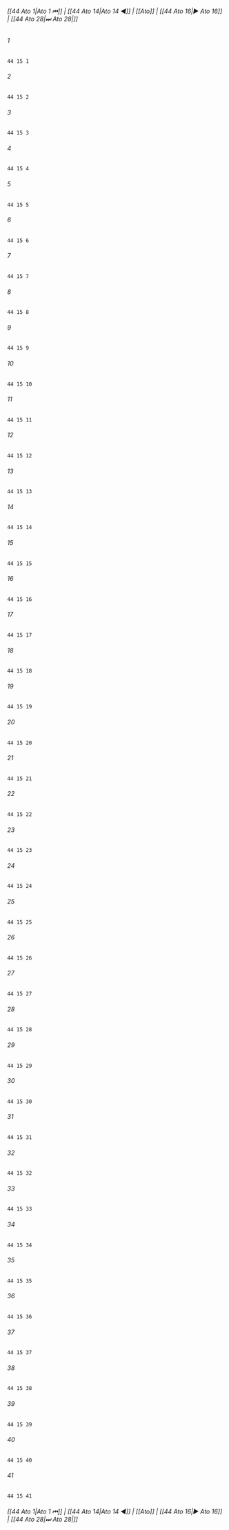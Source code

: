
###### [[44 Ato 1|Ato 1 ⏮]] | [[44 Ato 14|Ato 14 ◀]] | [[Ato]] | [[44 Ato 16|▶ Ato 16]] | [[44 Ato 28|⏭ Ato 28|]]

###### 1
``` verse
44 15 1 
```
###### 2
``` verse
44 15 2 
```
###### 3
``` verse
44 15 3 
```
###### 4
``` verse
44 15 4 
```
###### 5
``` verse
44 15 5 
```
###### 6
``` verse
44 15 6 
```
###### 7
``` verse
44 15 7 
```
###### 8
``` verse
44 15 8 
```
###### 9
``` verse
44 15 9 
```
###### 10
``` verse
44 15 10 
```
###### 11
``` verse
44 15 11 
```
###### 12
``` verse
44 15 12 
```
###### 13
``` verse
44 15 13 
```
###### 14
``` verse
44 15 14 
```
###### 15
``` verse
44 15 15 
```
###### 16
``` verse
44 15 16 
```
###### 17
``` verse
44 15 17 
```
###### 18
``` verse
44 15 18 
```
###### 19
``` verse
44 15 19 
```
###### 20
``` verse
44 15 20 
```
###### 21
``` verse
44 15 21 
```
###### 22
``` verse
44 15 22 
```
###### 23
``` verse
44 15 23 
```
###### 24
``` verse
44 15 24 
```
###### 25
``` verse
44 15 25 
```
###### 26
``` verse
44 15 26 
```
###### 27
``` verse
44 15 27 
```
###### 28
``` verse
44 15 28 
```
###### 29
``` verse
44 15 29 
```
###### 30
``` verse
44 15 30 
```
###### 31
``` verse
44 15 31 
```
###### 32
``` verse
44 15 32 
```
###### 33
``` verse
44 15 33 
```
###### 34
``` verse
44 15 34 
```
###### 35
``` verse
44 15 35 
```
###### 36
``` verse
44 15 36 
```
###### 37
``` verse
44 15 37 
```
###### 38
``` verse
44 15 38 
```
###### 39
``` verse
44 15 39 
```
###### 40
``` verse
44 15 40 
```
###### 41
``` verse
44 15 41 
```

###### [[44 Ato 1|Ato 1 ⏮]] | [[44 Ato 14|Ato 14 ◀]] | [[Ato]] | [[44 Ato 16|▶ Ato 16]] | [[44 Ato 28|⏭ Ato 28|]]

